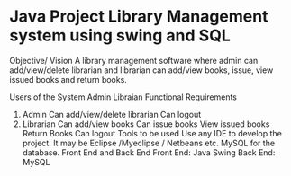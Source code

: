 # Java Project Library Management system using swing and SQL
Objective/ Vision
A library management software where admin can add/view/delete librarian and librarian can add/view books, issue, view issued books and return books.

Users of the System
Admin
Libraian
Functional Requirements
1. Admin
Can add/view/delete librarian
Can logout
2. Librarian
Can add/view books
Can issue books
View issued books
Return Books
Can logout
Tools to be used
Use any IDE to develop the project. It may be Eclipse /Myeclipse / Netbeans etc.
MySQL for the database.
Front End and Back End
Front End: Java Swing
Back End: MySQL
